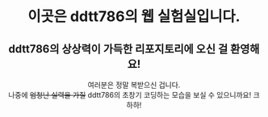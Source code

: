 <!DOCTYPE html>
<html>
    <head>
        <title></title>
        <meta charset="utf-8">
    </head>
    <body>
        <h1 style="text-align: center;">이곳은 ddtt786의 웹 실험실입니다.</h1>
        <h2 style="text-align: center;">ddtt786의 상상력이 가득한 리포지토리에 오신 걸 환영해요!</h2>
        <p style="text-align: center;">여러분은 정말 복받으신 겁니다.<br>나중에 <del>엄청난 실력을 가질</del> ddtt786의 초창기 코딩하는 모습을 보실 수 있으니까요! 크하하!</p>
    </body>
</html>
